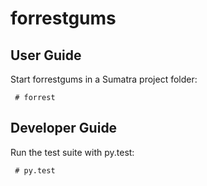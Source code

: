 # forrestgums

## User Guide
Start forrestgums in a Sumatra project folder:

     # forrest

## Developer Guide
Run the test suite with py.test:

     # py.test
